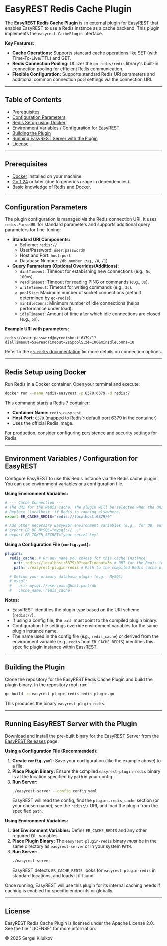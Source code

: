 # EasyREST Redis Cache Plugin

The **EasyREST Redis Cache Plugin** is an external plugin for [EasyREST](https://github.com/onegreyonewhite/easyrest) that enables EasyREST to use a Redis instance as a cache backend. This plugin implements the `easyrest.CachePlugin` interface.

**Key Features:**

- **Cache Operations:** Supports standard cache operations like SET (with Time-To-Live/TTL) and GET.
- **Redis Connection Pooling:** Utilizes the `go-redis/redis` library's built-in connection pooling for efficient Redis communication.
- **Flexible Configuration:** Supports standard Redis URI parameters and additional common connection pool settings via the connection URI.

---

## Table of Contents

- [Prerequisites](#prerequisites)
- [Configuration Parameters](#configuration-parameters)
- [Redis Setup using Docker](#redis-setup-using-docker)
- [Environment Variables / Configuration for EasyREST](#environment-variables--configuration-for-easyrest)
- [Building the Plugin](#building-the-plugin)
- [Running EasyREST Server with the Plugin](#running-easyrest-server-with-the-plugin)
- [License](#license)

---

## Prerequisites

- [Docker](https://www.docker.com) installed on your machine.
- [Go 1.24](https://golang.org/dl/) or later (due to generics usage in dependencies).
- Basic knowledge of Redis and Docker.

---

## Configuration Parameters

The plugin configuration is managed via the Redis connection URI. It uses `redis.ParseURL` for standard parameters and supports additional query parameters for fine-tuning:

- **Standard URI Components:**
  - Scheme: `redis://`
  - User/Password: `user:password@`
  - Host and Port: `host:port`
  - Database Number: `/db_number` (e.g., `/0`, `/1`)
- **Query Parameters (Optional Overrides/Additions):**
  - `dialTimeout`: Timeout for establishing new connections (e.g., `5s`, `100ms`).
  - `readTimeout`: Timeout for reading PING or commands (e.g., `3s`).
  - `writeTimeout`: Timeout for writing commands (e.g., `3s`).
  - `poolSize`: Maximum number of socket connections (default determined by `go-redis`).
  - `minIdleConns`: Minimum number of idle connections (helps performance under load).
  - `idleTimeout`: Amount of time after which idle connections are closed (e.g., `5m`).

**Example URI with parameters:**

```
redis://user:password@myredishost:6379/1?dialTimeout=5s&readTimeout=2s&poolSize=100&minIdleConns=10
```

Refer to the [`go-redis` documentation](https://redis.uptrace.dev/guide/go-redis-option.html) for more details on connection options.

---

## Redis Setup using Docker

Run Redis in a Docker container. Open your terminal and execute:

```bash
docker run --name redis-easyrest -p 6379:6379 -d redis:7
```

This command starts a Redis 7 container:

- **Container Name:** `redis-easyrest`
- **Host Port:** `6379` (mapped to Redis's default port 6379 in the container)
- Uses the official Redis image.

For production, consider configuring persistence and security settings for Redis.

---

## Environment Variables / Configuration for EasyREST

Configure EasyREST to use this Redis instance via the Redis cache plugin. You can use environment variables or a configuration file.

**Using Environment Variables:**

```bash
# --- Cache Connection --- 
# The URI for the Redis cache. The plugin will be selected when the URI scheme is 'redis://'.
# Replace 'localhost' if Redis is running elsewhere.
export ER_CACHE_REDIS="redis://localhost:6379/0"

# Add other necessary EasyREST environment variables (e.g., for DB, auth)
# export ER_DB_MYSQL="mysql://..."
# export ER_TOKEN_SECRET="your-secret-key"
```

**Using a Configuration File (`config.yaml`):**

```yaml
plugins:
  redis_cache: # Or any name you choose for this cache instance
    uri: redis://localhost:6379/0?readTimeout=3s # URI for the Redis instance
    path: ./easyrest-plugin-redis # Path to the compiled Redis cache plugin binary

  # Define your primary database plugin (e.g., MySQL)
  # mysql:
  #   uri: mysql://user:pass@host:port/db
  #   cache_name: redis_cache
```

**Notes:**

- EasyREST identifies the plugin type based on the URI scheme (`redis://`).
- If using a config file, the `path` must point to the compiled plugin binary.
- Configuration file settings override environment variables for the same plugin instance name.
- The name used in the config file (e.g., `redis_cache`) or derived from the environment variable (e.g., `redis` from `ER_CACHE_REDIS`) identifies this specific plugin instance within EasyREST.

---

## Building the Plugin

Clone the repository for the EasyREST Redis Cache Plugin and build the plugin binary. In the repository root, run:

```bash
go build -o easyrest-plugin-redis redis_plugin.go
```

This produces the binary `easyrest-plugin-redis`.

---

## Running EasyREST Server with the Plugin

Download and install the pre-built binary for the EasyREST Server from the [EasyREST Releases](https://github.com/onegreyonewhite/easyrest/releases) page.

**Using a Configuration File (Recommended):**

1. **Create `config.yaml`:** Save your configuration (like the example above) to a file.
2. **Place Plugin Binary:** Ensure the compiled `easyrest-plugin-redis` binary is at the location specified by `path` in your config.
3. **Run Server:**
   ```bash
   ./easyrest-server --config config.yaml
   ```
   EasyREST will read the config, find the `plugins.redis_cache` section (or your chosen name), see the `redis://` URI, and load the plugin from the specified `path`.

**Using Environment Variables:**

1. **Set Environment Variables:** Define `ER_CACHE_REDIS` and any other required `ER_` variables.
2. **Place Plugin Binary:** The `easyrest-plugin-redis` binary *must* be in the same directory as `easyrest-server` or in your system `PATH`.
3. **Run Server:**
   ```bash
   ./easyrest-server
   ```
   EasyREST detects `ER_CACHE_REDIS`, looks for `easyrest-plugin-redis` in standard locations, and loads it if found.

Once running, EasyREST will use this plugin for its internal caching needs if caching is enabled for specific endpoints or globally.

---

## License

EasyREST Redis Cache Plugin is licensed under the Apache License 2.0.
See the file "LICENSE" for more information.

© 2025 Sergei Kliuikov
